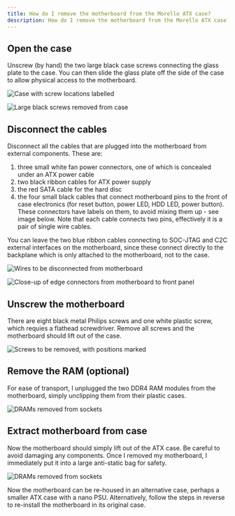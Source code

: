 ```yaml
---
title: How do I remove the motherboard from the Morello ATX case?
description: How do I remove the motherboard from the Morello ATX case?
---
```


## Open the case

Unscrew (by hand) the two large black case screws connecting the glass
plate to the case. You can then slide the glass plate off the side of
the case to allow physical access to the motherboard.

![Case with screw locations labelled](/gfx/1_case.jpg)

![Large black screws removed from case](/gfx/15_screws.jpg)

## Disconnect the cables

Disconnect all the cables that are plugged into the motherboard from
external components. These are:

1.  three small white fan power connectors, one of which is concealed
    under an ATX power cable
2.  two black ribbon cables for ATX power supply
3.  the red SATA cable for the hard disc
4.  the four small black cables that connect motherboard pins to the
    front of case electronics (for reset button, power LED, HDD LED,
    power button). These connectors have labels on them, to avoid mixing
    them up - see image below. Note that each cable connects two pins,
    effectively it is a pair of single wire cables.

You can leave the two blue ribbon cables connecting to SOC-JTAG and C2C
external interfaces on the motherboard, since these connect directly to
the backplane which is only attached to the motherboard, not to the
case.

![Wires to be disconnected from motherboard](/gfx/2_wires.jpg)

![Close-up of edge connectors from motherboard to front panel](/gfx/25_connectors.jpg)

## Unscrew the motherboard

There are eight black metal Philips screws and one white plastic screw,
which requies a flathead screwdriver. Remove all screws and the
motherboard should lift out of the case.

![Screws to be removed, with positions marked](/gfx/3_screws.jpg)

## Remove the RAM (optional)

For ease of transport, I unplugged the two DDR4 RAM modules from the
motherboard, simply unclipping them from their plastic cases.

![DRAMs removed from sockets](/gfx/5_drams.jpg)

## Extract motherboard from case

Now the motherboard should simply lift out of the ATX case. Be careful
to avoid damaging any components. Once I removed my motherboard, I
immediately put it into a large anti-static bag for safety.

![DRAMs removed from sockets](/gfx/4_board.jpg)

Now the motherboard can be re-housed in an alternative case, perhaps a
smaller ATX case with a nano PSU. Alternatively, follow the steps in
reverse to re-install the motherboard in its original case.
